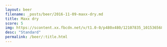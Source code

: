 ```yaml
---
layout: beer
filename: _posts/beer/2016-11-09-maxx-dry.md
title: Maxx dry
score: 5
img: https://scontent.xx.fbcdn.net/v/t1.0-0/p480x480/12107835_10153656873528745_2876365020596691425_n.jpg?oh=a5c2ca559f31bacd8c70f5c510aff7f4&oe=5914219B
desc: "Standard"
permalink: /beer/:title.html
---
```

